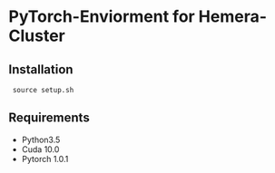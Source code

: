 # PyTorch-Enviorment for Hemera-Cluster

## Installation
```
 source setup.sh 
```


## Requirements 
 - Python3.5 
 - Cuda 10.0 
 - Pytorch 1.0.1 
 
